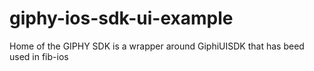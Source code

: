 # giphy-ios-sdk-ui-example
Home of the GIPHY SDK is a wrapper around GiphiUISDK that has beed used in fib-ios
